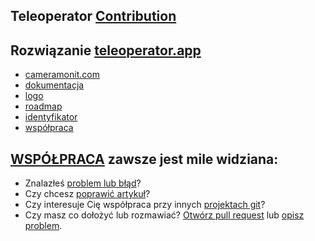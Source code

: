 ## Teleoperator [Contribution](http://contribution.teleoperator.app)



## Rozwiązanie [teleoperator.app](http://www.teleoperator.app)

+ [cameramonit.com](http://www.cameramonit.com)
+ [dokumentacja](http://docs.cameramonit.com)
+ [logo](http://logo.cameramonit.com)
+ [roadmap](http://roadmap.cameramonit.com)
+ [identyfikator](http://identity.cameramonit.com)
+ [współpraca](http://współpraca.softreck.dev)


## [WSPÓŁPRACA](http://contribution.teleoperator.app) zawsze jest mile widziana:

+ Znalazłeś [problem lub błąd](https://github.com/cameramonit/docs/issues/new)?
+ Czy chcesz [poprawić artykuł](https://github.com/cameramonit/docs/edit/main/README.md)?
+ Czy interesuje Cię współpraca przy innych [projektach git](https://github.com/cameramonit/)?
+ Czy masz co dołożyć lub rozmawiać? [Otwórz pull request](https://github.com/cameramonit/docs/pulls) lub [opisz problem](https://github.com/cameramonit/docs/issues).